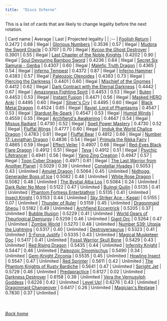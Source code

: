 ```yaml
---
title:  "Disco Inferno"
---
```


This is a list of cards that are likely to change legality before the next rotation.

| Card name | Average | Last | Projected legality |
| :-- |
[Foolish Return](https://db.ygoprodeck.com/card/?search=Foolish%20Return) | 0.2472 | 0.68 | Illegal |
[Glorious Numbers](https://db.ygoprodeck.com/card/?search=Glorious%20Numbers) | 0.3536 | 0.57 | Illegal |
[Mudora the Sword Oracle](https://db.ygoprodeck.com/card/?search=Mudora%20the%20Sword%20Oracle) | 0.3707 | 0.70 | Illegal |
[Kycoo the Ghost Destroyer](https://db.ygoprodeck.com/card/?search=Kycoo%20the%20Ghost%20Destroyer) | 0.3901 | 0.55 | Illegal |
[Last Chapter of the Noble Knights](https://db.ygoprodeck.com/card/?search=Last%20Chapter%20of%20the%20Noble%20Knights) | 0.4202 | 0.90 | Illegal |
[Soul Devouring Bamboo Sword](https://db.ygoprodeck.com/card/?search=Soul%20Devouring%20Bamboo%20Sword) | 0.4236 | 0.64 | Illegal |
[Secret Six Samurai - Genba](https://db.ygoprodeck.com/card/?search=Secret%20Six%20Samurai%20-%20Genba) | 0.4307 | 0.60 | Illegal |
[Malefic Truth Dragon](https://db.ygoprodeck.com/card/?search=Malefic%20Truth%20Dragon) | 0.4365 | 0.54 | Illegal |
[Inferno Tempest](https://db.ygoprodeck.com/card/?search=Inferno%20Tempest) | 0.4372 | 0.87 | Illegal |
[Inferno Hammer](https://db.ygoprodeck.com/card/?search=Inferno%20Hammer) | 0.4383 | 0.57 | Illegal |
[Paleozoic Olenoides](https://db.ygoprodeck.com/card/?search=Paleozoic%20Olenoides) | 0.4383 | 0.73 | Illegal |
[Piercing the Darkness](https://db.ygoprodeck.com/card/?search=Piercing%20the%20Darkness) | 0.4401 | 0.60 | Illegal |
[Mischief of the Gnomes](https://db.ygoprodeck.com/card/?search=Mischief%20of%20the%20Gnomes) | 0.4412 | 0.62 | Illegal |
[Dark Contract with the Eternal Darkness](https://db.ygoprodeck.com/card/?search=Dark%20Contract%20with%20the%20Eternal%20Darkness) | 0.4442 | 0.67 | Illegal |
[Amazoness Fighting Spirit](https://db.ygoprodeck.com/card/?search=Amazoness%20Fighting%20Spirit) | 0.4453 | 0.53 | Illegal |
[Buten](https://db.ygoprodeck.com/card/?search=Buten) | 0.4453 | 0.53 | Illegal |
[Instant Fusion](https://db.ygoprodeck.com/card/?search=Instant%20Fusion) | 0.4471 | 0.56 | Illegal |
[Masked HERO Anki](https://db.ygoprodeck.com/card/?search=Masked%20HERO%20Anki) | 0.4495 | 0.60 | Illegal |
[Silver's Cry](https://db.ygoprodeck.com/card/?search=Silver's%20Cry) | 0.4495 | 0.60 | Illegal |
[Black Metal Dragon](https://db.ygoprodeck.com/card/?search=Black%20Metal%20Dragon) | 0.4524 | 0.65 | Illegal |
[Raviel, Lord of Phantasms](https://db.ygoprodeck.com/card/?search=Raviel,%20Lord%20of%20Phantasms) | 0.4547 | 0.53 | Illegal |
[Stardust Re-Spark](https://db.ygoprodeck.com/card/?search=Stardust%20Re-Spark) | 0.4547 | 0.53 | Illegal |
[Humid Winds](https://db.ygoprodeck.com/card/?search=Humid%20Winds) | 0.4559 | 0.55 | Illegal |
[Archfiend's Awakening](https://db.ygoprodeck.com/card/?search=Archfiend's%20Awakening) | 0.4647 | 0.54 | Illegal |
[Missus Radiant](https://db.ygoprodeck.com/card/?search=Missus%20Radiant) | 0.4730 | 0.52 | Illegal |
[Spell Power Mastery](https://db.ygoprodeck.com/card/?search=Spell%20Power%20Mastery) | 0.4730 | 0.52 | Illegal |
[Fluffal Wings](https://db.ygoprodeck.com/card/?search=Fluffal%20Wings) | 0.4777 | 0.60 | Illegal |
[Imduk the World Chalice Dragon](https://db.ygoprodeck.com/card/?search=Imduk%20the%20World%20Chalice%20Dragon) | 0.4783 | 0.61 | Illegal |
[Fluffal Bear](https://db.ygoprodeck.com/card/?search=Fluffal%20Bear) | 0.4812 | 0.66 | Illegal |
[Number 17: Leviathan Dragon](https://db.ygoprodeck.com/card/?search=Number%2017:%20Leviathan%20Dragon) | 0.4836 | 0.54 | Illegal |
[Primula the Rikka Fairy](https://db.ygoprodeck.com/card/?search=Primula%20the%20Rikka%20Fairy) | 0.4865 | 0.59 | Illegal |
[Effect Veiler](https://db.ygoprodeck.com/card/?search=Effect%20Veiler) | 0.4907 | 0.66 | Illegal |
[Red-Eyes Black Flare Dragon](https://db.ygoprodeck.com/card/?search=Red-Eyes%20Black%20Flare%20Dragon) | 0.4912 | 0.51 | Illegal |
[Teva](https://db.ygoprodeck.com/card/?search=Teva) | 0.4912 | 0.51 | Illegal |
[Psychic Lifetrancer](https://db.ygoprodeck.com/card/?search=Psychic%20Lifetrancer) | 0.4941 | 0.56 | Illegal |
[Yang Zing Creation](https://db.ygoprodeck.com/card/?search=Yang%20Zing%20Creation) | 0.4947 | 0.57 | Illegal |
[Toon Cyber Dragon](https://db.ygoprodeck.com/card/?search=Toon%20Cyber%20Dragon) | 0.4971 | 0.61 | Illegal |
[The Last Warrior from Another Planet](https://db.ygoprodeck.com/card/?search=The%20Last%20Warrior%20from%20Another%20Planet) | 0.5029 | 0.39 | Unlimited |
[Constellar Hyades](https://db.ygoprodeck.com/card/?search=Constellar%20Hyades) | 0.5053 | 0.43 | Unlimited |
[Amulet Dragon](https://db.ygoprodeck.com/card/?search=Amulet%20Dragon) | 0.5064 | 0.45 | Unlimited |
[Nidhogg, Generaider Boss of Ice](https://db.ygoprodeck.com/card/?search=Nidhogg,%20Generaider%20Boss%20of%20Ice) | 0.5082 | 0.48 | Unlimited |
[White Rose Dragon](https://db.ygoprodeck.com/card/?search=White%20Rose%20Dragon) | 0.5082 | 0.48 | Unlimited |
[The Bystial Alba Los](https://db.ygoprodeck.com/card/?search=The%20Bystial%20Alba%20Los) | 0.5084 | 0.24 | Unlimited |
[Dark Ruler No More](https://db.ygoprodeck.com/card/?search=Dark%20Ruler%20No%20More) | 0.5122 | 0.47 | Unlimited |
[Bujingi Quilin](https://db.ygoprodeck.com/card/?search=Bujingi%20Quilin) | 0.5135 | 0.41 | Unlimited |
[Phantom Fortress Enterblathnir](https://db.ygoprodeck.com/card/?search=Phantom%20Fortress%20Enterblathnir) | 0.5135 | 0.41 | Unlimited |
[Insect Knight](https://db.ygoprodeck.com/card/?search=Insect%20Knight) | 0.5153 | 0.44 | Unlimited |
[Sky Striker Ace - Kagari](https://db.ygoprodeck.com/card/?search=Sky%20Striker%20Ace%20-%20Kagari) | 0.5155 | 0.07 | Unlimited |
[Thunder of Ruler](https://db.ygoprodeck.com/card/?search=Thunder%20of%20Ruler) | 0.5159 | 0.45 | Unlimited |
[Dragonmaid Sheou](https://db.ygoprodeck.com/card/?search=Dragonmaid%20Sheou) | 0.5182 | 0.49 | Unlimited |
[Archfiend Eccentrick](https://db.ygoprodeck.com/card/?search=Archfiend%20Eccentrick) | 0.5205 | 0.37 | Unlimited |
[Bubble Illusion](https://db.ygoprodeck.com/card/?search=Bubble%20Illusion) | 0.5229 | 0.41 | Unlimited |
[World Gears of Theurlogical Demiurgy](https://db.ygoprodeck.com/card/?search=World%20Gears%20of%20Theurlogical%20Demiurgy) | 0.5259 | 0.46 | Unlimited |
[Giant Orc](https://db.ygoprodeck.com/card/?search=Giant%20Orc) | 0.5264 | 0.47 | Unlimited |
[Zombie World](https://db.ygoprodeck.com/card/?search=Zombie%20World) | 0.5270 | 0.48 | Unlimited |
[Number S39: Utopia the Lightning](https://db.ygoprodeck.com/card/?search=Number%20S39:%20Utopia%20the%20Lightning) | 0.5317 | 0.40 | Unlimited |
[Destroyersaurus](https://db.ygoprodeck.com/card/?search=Destroyersaurus) | 0.5323 | 0.41 | Unlimited |
[S-Force Justify](https://db.ygoprodeck.com/card/?search=S-Force%20Justify) | 0.5335 | 0.43 | Unlimited |
[Magical Musketeer Doc](https://db.ygoprodeck.com/card/?search=Magical%20Musketeer%20Doc) | 0.5417 | 0.41 | Unlimited |
[Fossil Warrior Skull Bone](https://db.ygoprodeck.com/card/?search=Fossil%20Warrior%20Skull%20Bone) | 0.5429 | 0.43 | Unlimited |
[Red Rising Dragon](https://db.ygoprodeck.com/card/?search=Red%20Rising%20Dragon) | 0.5435 | 0.44 | Unlimited |
[Infernity Knight](https://db.ygoprodeck.com/card/?search=Infernity%20Knight) | 0.5447 | 0.46 | Unlimited |
[Paleozoic Dinomischus](https://db.ygoprodeck.com/card/?search=Paleozoic%20Dinomischus) | 0.5490 | 0.34 | Unlimited |
[Gem-Knight Zirconia](https://db.ygoprodeck.com/card/?search=Gem-Knight%20Zirconia) | 0.5535 | 0.45 | Unlimited |
[Howling Insect](https://db.ygoprodeck.com/card/?search=Howling%20Insect) | 0.5547 | 0.47 | Unlimited |
[Red Sprinter](https://db.ygoprodeck.com/card/?search=Red%20Sprinter) | 0.5611 | 0.42 | Unlimited |
[The Phantom Knights of Rusty Bardiche](https://db.ygoprodeck.com/card/?search=The%20Phantom%20Knights%20of%20Rusty%20Bardiche) | 0.5641 | 0.47 | Unlimited |
[Spright Jet](https://db.ygoprodeck.com/card/?search=Spright%20Jet) | 0.5729 | 0.46 | Unlimited |
[Predapractice](https://db.ygoprodeck.com/card/?search=Predapractice) | 0.6127 | 0.02 | Unlimited |
[Darkness Destroyer](https://db.ygoprodeck.com/card/?search=Darkness%20Destroyer) | 0.6158 | 0.39 | Unlimited |
[Vera the Vernusylph Goddess](https://db.ygoprodeck.com/card/?search=Vera%20the%20Vernusylph%20Goddess) | 0.6226 | 0.42 | Unlimited |
[Level Up!](https://db.ygoprodeck.com/card/?search=Level%20Up!) | 0.6276 | 0.43 | Unlimited |
[Dragonmaid Changeover](https://db.ygoprodeck.com/card/?search=Dragonmaid%20Changeover) | 0.6417 | 0.26 | Unlimited |
[Magician's Restage](https://db.ygoprodeck.com/card/?search=Magician's%20Restage) | 0.7830 | 0.37 | Unlimited |

<br>

###### [Back home](index)